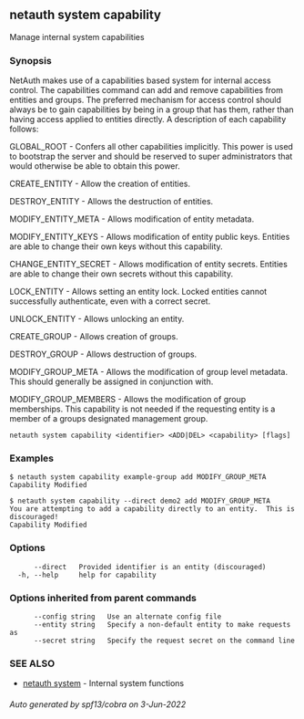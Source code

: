 ## netauth system capability

Manage internal system capabilities

### Synopsis


NetAuth makes use of a capabilities based system for internal access
control.  The capabilities command can add and remove capabilities
from entities and groups.  The preferred mechanism for access control
should always be to gain capabilities by being in a group that has
them, rather than having access applied to entities directly.  A
description of each capability follows:

  GLOBAL_ROOT - Confers all other capabilities implicitly.  This power
    is used to bootstrap the server and should be reserved to super
    administrators that would otherwise be able to obtain this power.

  CREATE_ENTITY - Allow the creation of entities.

  DESTROY_ENTITY - Allows the destruction of entities.

  MODIFY_ENTITY_META - Allows modification of entity metadata.

  MODIFY_ENTITY_KEYS - Allows modification of entity public keys.
    Entities are able to change their own keys without this capability.

  CHANGE_ENTITY_SECRET - Allows modification of entity secrets.
    Entities are able to change their own secrets without this
    capability.

  LOCK_ENTITY - Allows setting an entity lock.  Locked entities cannot
    successfully authenticate, even with a correct secret.

  UNLOCK_ENTITY - Allows unlocking an entity.

  CREATE_GROUP - Allows creation of groups.

  DESTROY_GROUP - Allows destruction of groups.

  MODIFY_GROUP_META - Allows the modification of group level metadata.
    This should generally be assigned in conjunction with.

  MODIFY_GROUP_MEMBERS - Allows the modification of group memberships.
    This capability is not needed if the requesting entity is a member
    of a groups designated management group.


```
netauth system capability <identifier> <ADD|DEL> <capability> [flags]
```

### Examples

```
$ netauth system capability example-group add MODIFY_GROUP_META
Capability Modified

$ netauth system capability --direct demo2 add MODIFY_GROUP_META
You are attempting to add a capability directly to an entity.  This is discouraged!
Capability Modified
```

### Options

```
      --direct   Provided identifier is an entity (discouraged)
  -h, --help     help for capability
```

### Options inherited from parent commands

```
      --config string   Use an alternate config file
      --entity string   Specify a non-default entity to make requests as
      --secret string   Specify the request secret on the command line
```

### SEE ALSO

* [netauth system](netauth_system.md)	 - Internal system functions

###### Auto generated by spf13/cobra on 3-Jun-2022
